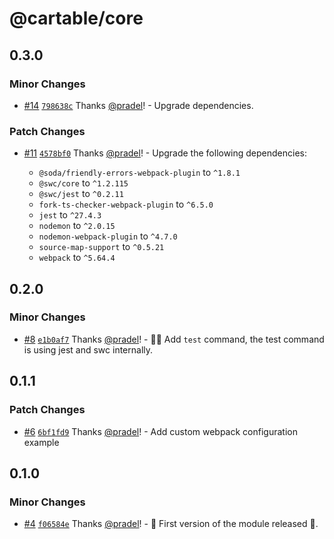 # @cartable/core

## 0.3.0

### Minor Changes

- [#14](https://github.com/pradel/cartable/pull/14) [`798638c`](https://github.com/pradel/cartable/commit/798638c5b4f5870a00b9d9caac664347919a6ae2) Thanks [@pradel](https://github.com/pradel)! - Upgrade dependencies.

### Patch Changes

- [#11](https://github.com/pradel/cartable/pull/11) [`4578bf0`](https://github.com/pradel/cartable/commit/4578bf03f182c11c3626aface2707101bad0de41) Thanks [@pradel](https://github.com/pradel)! - Upgrade the following dependencies:

  - `@soda/friendly-errors-webpack-plugin` to `^1.8.1`
  - `@swc/core` to `^1.2.115`
  - `@swc/jest` to `^0.2.11`
  - `fork-ts-checker-webpack-plugin` to `^6.5.0`
  - `jest` to `^27.4.3`
  - `nodemon` to `^2.0.15`
  - `nodemon-webpack-plugin` to `^4.7.0`
  - `source-map-support` to `^0.5.21`
  - `webpack` to `^5.64.4`

## 0.2.0

### Minor Changes

- [#8](https://github.com/pradel/cartable/pull/8) [`e1b0af7`](https://github.com/pradel/cartable/commit/e1b0af701bdffe19cd992c0ff4ec8b98ea894c01) Thanks [@pradel](https://github.com/pradel)! - 🍏🍎 Add `test` command, the test command is using jest and swc internally.

## 0.1.1

### Patch Changes

- [#6](https://github.com/pradel/cartable/pull/6) [`6bf1fd9`](https://github.com/pradel/cartable/commit/6bf1fd9b2a2aadcf9ea52ab095f86fd57df90adf) Thanks [@pradel](https://github.com/pradel)! - Add custom webpack configuration example

## 0.1.0

### Minor Changes

- [#4](https://github.com/pradel/cartable/pull/4) [`f06584e`](https://github.com/pradel/cartable/commit/f06584e32371770ab2b79f79179b0f93bae3cc36) Thanks [@pradel](https://github.com/pradel)! - 🚀 First version of the module released 🚀.
